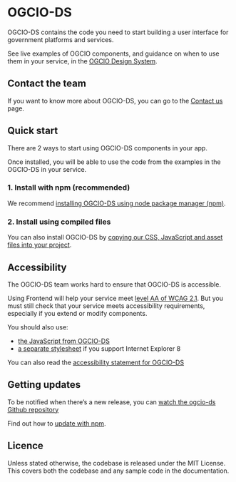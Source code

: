 # OGCIO-DS


OGCIO-DS contains the code you need to start building a user interface for government platforms and services. 

See live examples of OGCIO components, and guidance on when to use them in your service, in the [OGCIO Design System](https://storybook.design-system.ogcio.gov.ie/).


## Contact the team

If you want to know more about OGCIO-DS, you can go to the [Contact us](https://www.design-system.ogcio.gov.ie/contact/) page.

## Quick start

There are 2 ways to start using OGCIO-DS components in your app.

Once installed, you will be able to use the code from the examples in the OGCIO-DS in your service.

### 1. Install with npm (recommended)

We recommend [installing OGCIO-DS using node package manager
(npm)](https://storybook.design-system.ogcio.gov.ie/?path=/docs/docs-install-with-npm--page).

### 2. Install using compiled files

You can also install OGCIO-DS by [copying our CSS, JavaScript and asset files into your project](https://storybook.design-system.ogcio.gov.ie/?path=/docs/docs-install-using-precompiled-files--page).


## Accessibility

The OGCIO-DS team works hard to ensure that OGCIO-DS is accessible.

Using Frontend will help your service meet [level AA of WCAG 2.1](https://www.w3.org/TR/WCAG21/). But you must still check that your service meets accessibility requirements, especially if you extend or modify components.

You should also use:

- [the JavaScript from OGCIO-DS](https://storybook.design-system.ogcio.gov.ie/?path=/story/docs-import-css-assets-and-javascript--page/#import-javascript)
- [a separate stylesheet](https://storybook.design-system.ogcio.gov.ie/?path=/story/docs-support-internet-explorer-8--page) if you support Internet Explorer 8

You can also read the [accessibility statement for OGCIO-DS](https://www.design-system.ogcio.gov.ie/accessibility/)

## Getting updates

To be notified when there’s a new release, you can [watch the ogcio-ds Github repository](https://docs.github.com/en/github/managing-subscriptions-and-notifications-on-github/setting-up-notifications/configuring-notifications#configuring-your-watch-settings-for-an-individual-repository)


Find out how to [update with npm](https://storybook.design-system.ogcio.gov.ie/?path=/story/docs-update-with-npm--page/).

## Licence

Unless stated otherwise, the codebase is released under the MIT License. This
covers both the codebase and any sample code in the documentation. 
